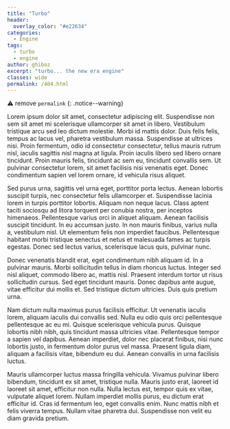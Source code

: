 ```yaml
---
title: "Turbo"
header:
  overlay_color: "#e22634"
categories:
  - Engine
tags:
  - turbo
  - engine
author: ghiboz
excerpt: "turbo... the new era engine"
classes: wide
permalink: /404.html
---
```


:warning: remove `permalink`
{: .notice--warning}

Lorem ipsum dolor sit amet, consectetur adipiscing elit. Suspendisse non sem sit amet mi scelerisque ullamcorper sit amet in libero. Vestibulum tristique arcu sed leo dictum molestie. Morbi id mattis dolor. Duis felis felis, tempus ac lacus vel, pharetra vestibulum massa. Suspendisse at ultrices nisi. Proin fermentum, odio id consectetur consectetur, tellus mauris rutrum nisl, iaculis sagittis nisl magna at ligula. Proin iaculis libero sed libero ornare tincidunt. Proin mauris felis, tincidunt ac sem eu, tincidunt convallis sem. Ut pulvinar consectetur lorem, sit amet facilisis nisi venenatis eget. Donec condimentum sapien vel lorem ornare, id vehicula risus aliquet.


Sed purus urna, sagittis vel urna eget, porttitor porta lectus. Aenean lobortis suscipit turpis, nec consectetur felis ullamcorper et. Suspendisse lacinia lorem in turpis porttitor lobortis. Aliquam non neque lacus. Class aptent taciti sociosqu ad litora torquent per conubia nostra, per inceptos himenaeos. Pellentesque varius orci in aliquet aliquam. Aenean facilisis suscipit tincidunt. In eu accumsan justo. In non mauris finibus, varius nulla a, vestibulum nisl. Ut elementum felis non imperdiet faucibus. Pellentesque habitant morbi tristique senectus et netus et malesuada fames ac turpis egestas. Donec sed lectus varius, scelerisque lacus quis, pulvinar nunc.


Donec venenatis blandit erat, eget condimentum nibh aliquam id. In a pulvinar mauris. Morbi sollicitudin tellus in diam rhoncus luctus. Integer sed nisl aliquet, commodo libero ac, mattis nisl. Praesent interdum tortor ut risus sollicitudin cursus. Sed eget tincidunt mauris. Donec dapibus ante augue, vitae efficitur dui mollis et. Sed tristique dictum ultricies. Duis quis pretium urna.


Nam dictum nulla maximus purus facilisis efficitur. Ut venenatis iaculis lorem, aliquam iaculis dui convallis sed. Nulla eu odio quis orci pellentesque pellentesque ac eu mi. Quisque scelerisque vehicula purus. Quisque lobortis nibh nibh, quis tincidunt massa ultricies vitae. Pellentesque tempor a sapien vel dapibus. Aenean imperdiet, dolor nec placerat finibus, nisi nunc lobortis justo, in fermentum dolor purus vel massa. Praesent ligula diam, aliquam a facilisis vitae, bibendum eu dui. Aenean convallis in urna facilisis luctus.


Mauris ullamcorper luctus massa fringilla vehicula. Vivamus pulvinar libero bibendum, tincidunt ex sit amet, tristique nulla. Mauris justo erat, laoreet id laoreet sit amet, efficitur non nulla. Nulla lectus est, tempor quis ex vitae, vulputate aliquet lorem. Nullam imperdiet mollis purus, eu dictum erat efficitur id. Cras id fermentum leo, eget convallis enim. Nunc mattis nibh et felis viverra tempus. Nullam vitae pharetra dui. Suspendisse non velit eu diam gravida pretium.